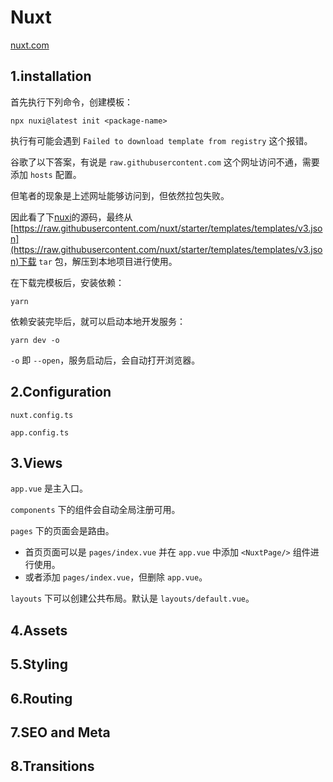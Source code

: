 # Nuxt

[nuxt.com](https://nuxt.com/)

## 1.installation

首先执行下列命令，创建模板：

```shell
npx nuxi@latest init <package-name>
```

执行有可能会遇到 `Failed to download template from registry` 这个报错。

谷歌了以下答案，有说是 `raw.githubusercontent.com` 这个网址访问不通，需要添加 `hosts` 配置。

但笔者的现象是上述网址能够访问到，但依然拉包失败。

因此看了下[nuxi](https://www.npmjs.com/package/nuxi)的源码，最终从[https://raw.githubusercontent.com/nuxt/starter/templates/templates/v3.json](https://raw.githubusercontent.com/nuxt/starter/templates/templates/v3.json)下载 `tar` 包，解压到本地项目进行使用。

在下载完模板后，安装依赖：

```shell
yarn
```

依赖安装完毕后，就可以启动本地开发服务：

```shell
yarn dev -o
```

`-o` 即 `--open`，服务启动后，会自动打开浏览器。

## 2.Configuration

`nuxt.config.ts`

`app.config.ts`

## 3.Views

`app.vue` 是主入口。

`components` 下的组件会自动全局注册可用。

`pages` 下的页面会是路由。

- 首页页面可以是 `pages/index.vue` 并在 `app.vue` 中添加 `<NuxtPage/>` 组件进行使用。
- 或者添加 `pages/index.vue`，但删除 `app.vue`。

`layouts` 下可以创建公共布局。默认是 `layouts/default.vue`。

## 4.Assets

## 5.Styling

## 6.Routing

## 7.SEO and Meta

## 8.Transitions


